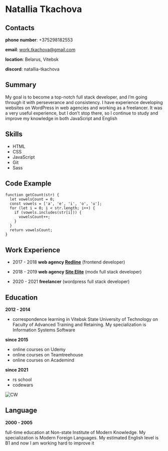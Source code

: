 # Natallia Tkachova

## Contacts
**phone number**: +375298182553

**email**: work.tkachova@gmail.com

**location**: Belarus, Vitebsk

**discord**: natallia-tkachova

## Summary

My goal is to become a top-notch full stack developer, and I’m going through it with perseverance and consistency. I have experience developing websites on WordPress in web agencies and working as a freelancer. It was a very useful experience, but I don’t stop there, so I continue to study and improve my knowledge in both JavaScript and English

## Skills
* HTML
* CSS
* JavaScript
* Git
* Sass

## Code Example
```
function getCount(str) {
  let vowelsCount = 0;
  const vowels = ['a', 'e', 'i', 'o', 'u'];
  for (let i = 0; i < str.length; i++) {
    if (vowels.includes(str[i])) {
      vowelsCount++;
    }
  }
  return vowelsCount;
}
```
## Work Experience
* 2017 - 2018
**web agency [Redline](https://redline.by/)** (frontend developer)

* 2018 - 2019
**web agency [Site Elite](https://st-lt.ru/)** (modx full stack developer)

* 2020 - 2021
**freelancer** (wordpress full stack developer)

## Education
**2012 - 2014**
* correspondence learning in Vitebsk State University of Technology on Faculty of Advanced Training and Retaining. My specialization is Information Systems Software

**since 2015**

* online courses on Udemy
* online courses on Teamtreehouse
* online courses on Academind

**since 2021**

* rs school
* codewars 

<img alt="CW" src="https://www.codewars.com/users/natallia-tkachova/badges/large">

## Language
**2000 - 2005**

full-time education at Non-state Institute of Modern Knowledge. My specialization is Modern Foreign Languages. My estimated English level is B1 and now I am working hard to improve it

